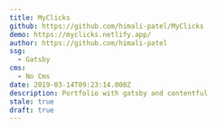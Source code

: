 ```yaml
---
title: MyClicks
github: https://github.com/himali-patel/MyClicks
demo: https://myclicks.netlify.app/
author: https://github.com/himali-patel
ssg:
  - Gatsby
cms:
  - No Cms
date: 2019-03-14T09:23:14.000Z
description: Portfolio with gatsby and contentful
stale: true
draft: true
---
```

